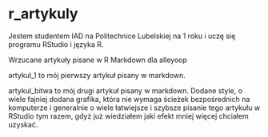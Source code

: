 # r_artykuly

Jestem studentem IAD na Politechnice Lubelskiej na 1 roku i uczę się programu RStudio i języka R.

Wrzucane artykuły pisane w R Markdown dla alleyoop

artykul_1 to mój pierwszy artykuł pisany w markdown.


artykul_bitwa to mój drugi artykuł pisany w markdown. Dodane style, o wiele fajniej dodana grafika, która nie wymaga ścieżek bezpośrednich na komputerze i generalnie o wiele łatwiejsze i szybsze pisanie tego artykułu w RStudio tym razem, gdyż już wiedziałem jaki efekt mniej więcej chciałem uzyskać.
